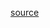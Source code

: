 [source](https://ec.europa.eu/eurostat/databrowser/view/ds-045409/legacyMultiFreq/table?lang=en&category=ext_go.ext_go_detail)